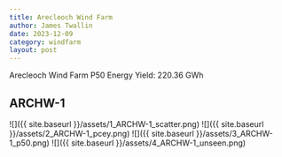```yaml
---
title: Arecleoch Wind Farm
author: James Twallin
date: 2023-12-09
category: windfarm
layout: post
---
```

Arecleoch Wind Farm P50 Energy Yield: 220.36 GWh

ARCHW-1
-------------
![]({{ site.baseurl }}/assets/1_ARCHW-1_scatter.png)
![]({{ site.baseurl }}/assets/2_ARCHW-1_pcey.png)
![]({{ site.baseurl }}/assets/3_ARCHW-1_p50.png)
![]({{ site.baseurl }}/assets/4_ARCHW-1_unseen.png)

